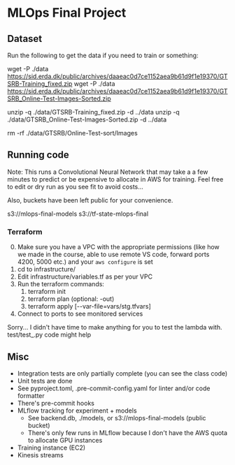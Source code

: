 # MLOps Final Project

## Dataset

Run the following to get the data if you need to train or something:

wget -P ./data https://sid.erda.dk/public/archives/daaeac0d7ce1152aea9b61d9f1e19370/GTSRB-Training_fixed.zip
wget -P ./data https://sid.erda.dk/public/archives/daaeac0d7ce1152aea9b61d9f1e19370/GTSRB_Online-Test-Images-Sorted.zip

unzip -q ./data/GTSRB-Training_fixed.zip -d ../data
unzip -q ./data/GTSRB_Online-Test-Images-Sorted.zip -d ../data

rm -rf ./data/GTSRB/Online-Test-sort/Images

## Running code

Note: This runs a Convolutional Neural Network that may take a a few minutes to predict or be expensive to allocate in AWS for training. Feel free to edit or dry run as you see fit to avoid costs...

Also, buckets have been left public for your convenience.

s3://mlops-final-models
s3://tf-state-mlops-final

### Terraform

0. Make sure you have a VPC with the appropriate permissions (like how we made in the course, able to use remote VS code, forward ports 4200, 5000 etc.) and your `aws configure` is set
1. cd to infrastructure/
3. Edit infrastructure/variables.tf as per your VPC
3. Run the terraform commands:
    1. terraform init
    2. terraform plan (optional: -out)
    3. terraform apply [--var-file=vars/stg.tfvars]
4. Connect to ports to see monitored services

Sorry... I didn't have time to make anything for you to test the lambda with. test/test_.py code might help

## Misc

- Integration tests are only partially complete (you can see the class code)
- Unit tests are done
- See pyproject.toml, .pre-commit-config.yaml for linter and/or code formatter
- There's pre-commit hooks
- MLflow tracking for experiment + models
    - See backend.db, ./models, or s3://mlops-final-models (public bucket)
    - There's only few runs in MLflow because I don't have the AWS quota to allocate GPU instances 
- Training instance (EC2)
- Kinesis streams
